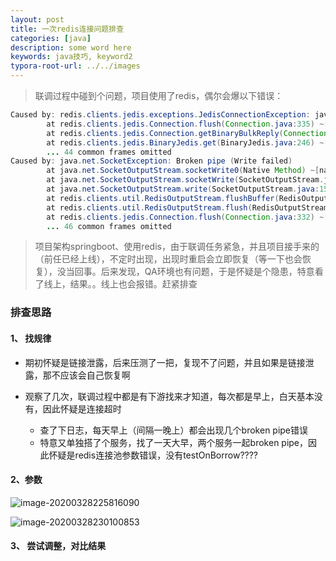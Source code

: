 ```yaml
---
layout: post
title: 一次redis连接问题排查
categories: [java]
description: some word here
keywords: java技巧, keyword2
typora-root-url: ../../images
---
```


> 联调过程中碰到个问题，项目使用了redis，偶尔会爆以下错误：

```java
Caused by: redis.clients.jedis.exceptions.JedisConnectionException: java.net.SocketException: Broken pipe (Write failed)
        at redis.clients.jedis.Connection.flush(Connection.java:335) ~[jedis-2.9.3.jar!/:na]
        at redis.clients.jedis.Connection.getBinaryBulkReply(Connection.java:258) ~[jedis-2.9.3.jar!/:na]
        at redis.clients.jedis.BinaryJedis.get(BinaryJedis.java:246) ~[jedis-2.9.3.jar!/:na]
        ... 44 common frames omitted
Caused by: java.net.SocketException: Broken pipe (Write failed)
        at java.net.SocketOutputStream.socketWrite0(Native Method) ~[na:1.8.0_211]
        at java.net.SocketOutputStream.socketWrite(SocketOutputStream.java:111) ~[na:1.8.0_211]
        at java.net.SocketOutputStream.write(SocketOutputStream.java:155) ~[na:1.8.0_211]
        at redis.clients.util.RedisOutputStream.flushBuffer(RedisOutputStream.java:52) ~[jedis-2.9.3.jar!/:na]
        at redis.clients.util.RedisOutputStream.flush(RedisOutputStream.java:216) ~[jedis-2.9.3.jar!/:na]
        at redis.clients.jedis.Connection.flush(Connection.java:332) ~[jedis-2.9.3.jar!/:na]
        ... 46 common frames omitted
```

> 项目架构springboot、使用redis，由于联调任务紧急，并且项目接手来的（前任已经上线），不定时出现，出现时重启会立即恢复（等一下也会恢复），没当回事。后来发现，QA环境也有问题，于是怀疑是个隐患，特意看了线上，结果。。线上也会报错。赶紧排查

### 排查思路

#### 1、 找规律

- 期初怀疑是链接泄露，后来压测了一把，复现不了问题，并且如果是链接泄露，那不应该会自己恢复啊

- 观察了几次，联调过程中都是有下游找来才知道，每次都是早上，白天基本没有，因此怀疑是连接超时
  - 查了下日志，每天早上（间隔一晚上）都会出现几个broken pipe错误
  - 特意又单独搭了个服务，找了一天大早，两个服务一起broken pipe，因此怀疑是redis连接池参数错误，没有testOnBorrow????

#### 2、参数

![image-20200328225816090](/images/posts/java/image-20200328225816090.png)



![image-20200328230100853](/posts/java/image-20200328230100853.png)

#### 3、 尝试调整，对比结果


